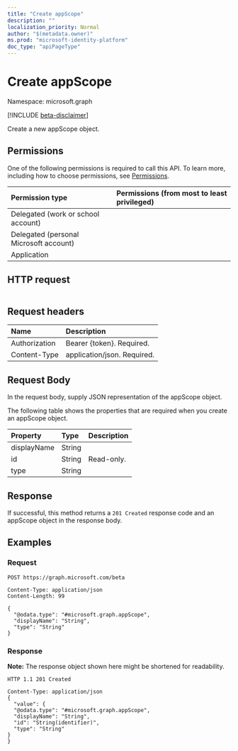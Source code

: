 ```yaml
---
title: "Create appScope"
description: ""
localization_priority: Normal
author: "$(metadata.owner)"
ms.prod: "microsoft-identity-platform"
doc_type: "apiPageType"
---
```


# Create appScope

Namespace: microsoft.graph

[!INCLUDE [beta-disclaimer](../../includes/beta-disclaimer.md)]

Create a new appScope object.

## Permissions

One of the following permissions is required to call this API. To learn more, including how to choose permissions, see [Permissions](/graph/permissions-reference).

| Permission type                        | Permissions (from most to least privileged) |
| :------------------------------------- | :------------------------------------------ |
| Delegated (work or school account)     |                                             |
| Delegated (personal Microsoft account) |                                             |
| Application                            |                                             |

## HTTP request

<!-- {
  "blockType": "ignored"
}
-->

```http

```

## Request headers

| Name          | Description                 |
| :------------ | :-------------------------- |
| Authorization | Bearer {token}. Required.   |
| Content-Type  | application/json. Required. |

## Request Body

In the request body, supply JSON representation of the appScope object.

<!-- Actions and Functions -->

<!-- CRUD Methods -->

The following table shows the properties that are required when you create an appScope object.

| Property    | Type   | Description |
| :---------- | :----- | :---------- |
| displayName | String |             |
| id          | String | Read-only.  |
| type        | String |             |

## Response

If successful, this method returns a `201 Created` response code and an appScope object in the response body.

## Examples

### Request

<!-- {
  "blockType": "request",
  "name": "create_appscope"
}
-->

```http
POST https://graph.microsoft.com/beta

Content-Type: application/json
Content-Length: 99

{
  "@odata.type": "#microsoft.graph.appScope",
  "displayName": "String",
  "type": "String"
}

```

### Response

**Note:** The response object shown here might be shortened for readability.

<!-- {
  "blockType": "response",
  "truncated": true,
  "@odata.type": "Microsoft.EnterpriseRbac.appScope"
}
-->

```http
HTTP 1.1 201 Created

Content-Type: application/json
{
  "value": {
  "@odata.type": "#microsoft.graph.appScope",
  "displayName": "String",
  "id": "String(identifier)",
  "type": "String"
}
}

```
